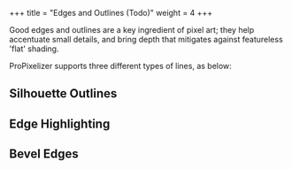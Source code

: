 +++
title = "Edges and Outlines (Todo)"
weight = 4
+++

Good edges and outlines are a key ingredient of pixel art; they help accentuate small details, and bring depth that mitigates against featureless 'flat' shading.

ProPixelizer supports three different types of lines, as below:

## Silhouette Outlines



## Edge Highlighting



## Bevel Edges

